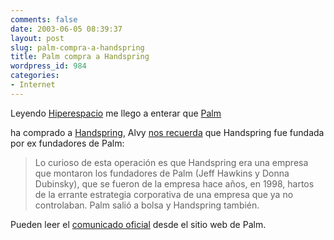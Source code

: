 ```yaml
---
comments: false
date: 2003-06-05 08:39:37
layout: post
slug: palm-compra-a-handspring
title: Palm compra a Handspring
wordpress_id: 984
categories:
- Internet
---
```


Leyendo [Hiperespacio](http://www.hiperespacio.com) me llego a enterar que [Palm](http://www.palm.com)


 ha comprado a [Handspring](http://www.handspring.com), Alvy [nos recuerda](http://www.hiperespacio.com/2003_06_01_archive.htm#200383206)  que Handspring fue fundada por ex fundadores de Palm:





> Lo curioso de esta operación es que Handspring era una empresa que montaron los fundadores de Palm (Jeff Hawkins y Donna Dubinsky), que se fueron de la empresa hace años, en 1998, hartos de la errante estrategia corporativa de una empresa que ya no controlaban. Palm salió a bolsa y Handspring también.





Pueden leer el [comunicado oficial](http://pressroom.palm.com/InvestorRelations/PubNewsStory.aspx?partner=Mzg0TlRFMU1BPT1QJFkEQUALSTO&product=MzgwU1ZJPVAkWQEQUALSTOEQUALSTO&storyId=88696) desde el sitio web de Palm.




 
